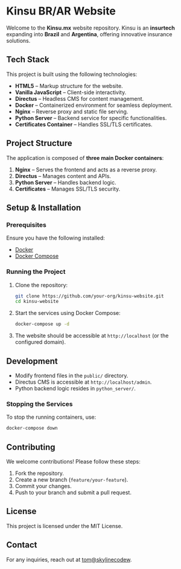 # Kinsu BR/AR Website

Welcome to the **Kinsu.mx** website repository. Kinsu is an **insurtech** expanding into **Brazil** and **Argentina**, offering innovative insurance solutions.

## Tech Stack

This project is built using the following technologies:

- **HTML5** – Markup structure for the website.
- **Vanilla JavaScript** – Client-side interactivity.
- **Directus** – Headless CMS for content management.
- **Docker** – Containerized environment for seamless deployment.
- **Nginx** – Reverse proxy and static file serving.
- **Python Server** – Backend service for specific functionalities.
- **Certificates Container** – Handles SSL/TLS certificates.

## Project Structure

The application is composed of **three main Docker containers**:

1. **Nginx** – Serves the frontend and acts as a reverse proxy.
2. **Directus** – Manages content and APIs.
3. **Python Server** – Handles backend logic.
4. **Certificates** – Manages SSL/TLS security.

## Setup & Installation

### Prerequisites
Ensure you have the following installed:
- [Docker](https://www.docker.com/)
- [Docker Compose](https://docs.docker.com/compose/install/)

### Running the Project
1. Clone the repository:
   ```sh
   git clone https://github.com/your-org/kinsu-website.git
   cd kinsu-website
   ```
2. Start the services using Docker Compose:
   ```sh
   docker-compose up -d
   ```
3. The website should be accessible at `http://localhost` (or the configured domain).

## Development

- Modify frontend files in the `public/` directory.
- Directus CMS is accessible at `http://localhost/admin`.
- Python backend logic resides in `python_server/`.

### Stopping the Services
To stop the running containers, use:
```sh
docker-compose down
```

## Contributing

We welcome contributions! Please follow these steps:
1. Fork the repository.
2. Create a new branch (`feature/your-feature`).
3. Commit your changes.
4. Push to your branch and submit a pull request.

## License
This project is licensed under the MIT License.

## Contact
For any inquiries, reach out at [tom@skylinecodew](mailto:tom@skylinecodew.com).


